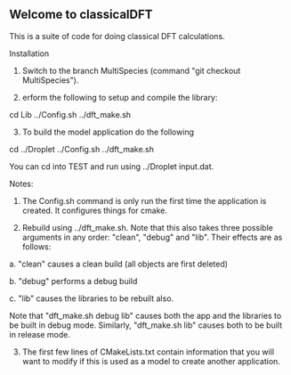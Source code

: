 ## Welcome to classicalDFT

This is a suite of code for doing classical DFT calculations.

Installation

1. Switch to the branch MultiSpecies (command "git checkout MultiSpecies").

2. erform the following to setup and compile the library:

cd Lib
../Config.sh
../dft_make.sh

3. To build the model application do the following

cd ../Droplet
../Config.sh
../dft_make.sh


You can cd into TEST and run using ../Droplet input.dat.

Notes:
1. The Config.sh command is only run the first time the application is created. It configures things for cmake.

2. Rebuild using ../dft_make.sh. Note that this also takes three possible arguments in any order: "clean", "debug" and "lib". Their effects are as follows:

a. "clean" causes a clean build (all objects are first deleted)

b. "debug" performs a debug build

c. "lib" causes the libraries to be rebuilt also.

Note that "dft_make.sh debug lib" causes both the app and the libraries to be built in debug mode. Similarly, "dft_make.sh lib" causes both to be built in release mode.

3. The first few lines of CMakeLists.txt contain information that you will want to modify if this is used as a model to create another application.





